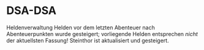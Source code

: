 # DSA-DSA
Heldenverwaltung
Helden vor dem letzten Abenteuer
nach Abenteuerpunkten wurde gesteigert; vorliegende Helden entsprechen *nicht* der aktuellsten Fassung!
Steinthor ist aktualisiert und gesteigert.
